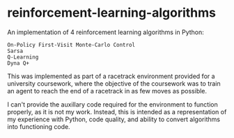 # reinforcement-learning-algorithms

An implementation of 4 reinforcement learning algorithms in Python:

    On-Policy First-Visit Monte-Carlo Control
    Sarsa
    Q-Learning
    Dyna Q+

This was implemented as part of a racetrack environment provided for a university coursework, where the objective of the coursework was to train an agent to reach the end of a racetrack in as few moves as possible.

I can't provide the auxillary code required for the environment to function properly, as it is not my work. Instead, this is intended as a representation of my experience with Python, code quality, and ability to convert algorithms into functioning code.
